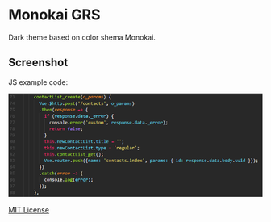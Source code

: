 # Monokai GRS
Dark theme based on color shema Monokai.

## Screenshot
JS example code:

![Example JS](example-js.png)

[MIT License](LICENSE)